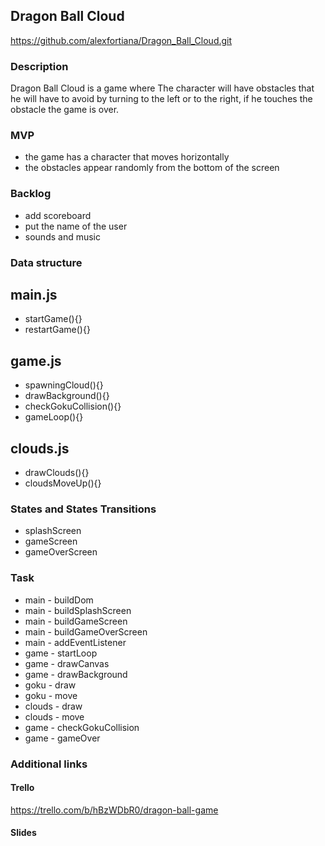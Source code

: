 ## Dragon Ball Cloud

https://github.com/alexfortiana/Dragon_Ball_Cloud.git

### Description

Dragon Ball Cloud is a game where The character will have obstacles that he will 
have to avoid by turning to the left or to the right, if he touches the obstacle 
the game is over.

### MVP

- the game has a character that moves horizontally
- the obstacles appear randomly from the bottom of the screen




### Backlog

- add scoreboard
- put the name of the user
- sounds and music


### Data structure

## main.js

- startGame(){}
- restartGame(){}

## game.js

- spawningCloud(){}
- drawBackground(){}
- checkGokuCollision(){}
- gameLoop(){}

## clouds.js

- drawClouds(){}
- cloudsMoveUp(){}

### States and  States Transitions

- splashScreen
- gameScreen
- gameOverScreen

### Task
- main - buildDom
- main - buildSplashScreen
- main - buildGameScreen
- main - buildGameOverScreen
- main - addEventListener
- game - startLoop
- game - drawCanvas
- game - drawBackground
- goku - draw
- goku - move
- clouds - draw
- clouds - move
- game - checkGokuCollision
- game - gameOver


### Additional links

#### Trello

https://trello.com/b/hBzWDbR0/dragon-ball-game

#### Slides
